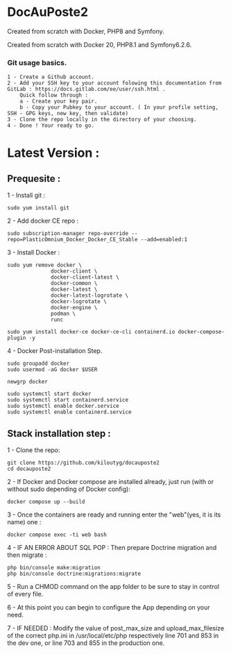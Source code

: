 # DocAuPoste2
Created from scratch with Docker, PHP8 and Symfony.

Created from scratch with Docker 20, PHP8.1 and Symfony6.2.6.

### Git usage basics.

    1 - Create a Github account.
    2 - Add your SSH key to your account folowing this documentation from GitLab : https://docs.gitlab.com/ee/user/ssh.html .
        Quick follow through : 
        a - Create your key pair.
        b - Copy your Pubkey to your account. ( In your profile setting, SSH - GPG keys, new key, then validate)
    3 - Clone the repo locally in the directory of your choosing. 
    4 - Done ! Your ready to go. 

# Latest Version : 
## Prequesite :
1 - Install git :

    sudo yum install git

2 - Add docker CE repo : 

    sudo subscription-manager repo-override --repo=PlasticOmnium_Docker_Docker_CE_Stable --add=enabled:1

3 - Install Docker :

    sudo yum remove docker \
                  docker-client \
                  docker-client-latest \
                  docker-common \
                  docker-latest \
                  docker-latest-logrotate \
                  docker-logrotate \
                  docker-engine \
                  podman \
                  runc

    sudo yum install docker-ce docker-ce-cli containerd.io docker-compose-plugin -y

4 - Docker Post-installation Step.

    sudo groupadd docker
    sudo usermod -aG docker $USER

    newgrp docker

    sudo systemctl start docker
    sudo systemctl start containerd.service
    sudo systemctl enable docker.service
    sudo systemctl enable containerd.service


## Stack installation step : 


1 - Clone the repo:

    git clone https://github.com/kiloutyg/docauposte2
    cd docauposte2


2 - If Docker and Docker compose are installed already, just run (with or without sudo depending of Docker config):
    
    docker compose up --build
    
3 - Once the containers are ready and running enter the "web"(yes, it is its name) one : 
    
    docker compose exec -ti web bash
    
4 - IF AN ERROR ABOUT SQL POP : Then prepare Doctrine migration and then migrate : 

    php bin/console make:migration
    php bin/console doctrine:migrations:migrate
    
5 - Run a CHMOD command on the app folder to be sure to stay in control of every file. 

6 - At this point you can begin to configure the App depending on your need. 

7 - IF NEEDED : Modify the value of post_max_size  and upload_max_filesize of the correct php.ini in /usr/local/etc/php respectively line 701 and 853 in the dev one, or line 703 and 855 in the production one.





